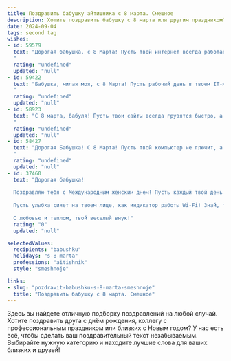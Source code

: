 ```yaml
---
title: Поздравить бабушку айтишника с 8 марта. Смешное
description: Хотите поздравить бабушку с 8 марта или другим праздником? Наш ИИ создаст незабываемое поздравление, а вы обязательно выделитесь среди других.  
date: 2024-09-04
tags: second tag
wishes:
- id: 59579
  text: "Дорогая бабушка, с 8 Марта! Пусть твой интернет всегда работает безупречно, а внуки не загружают твой телефон бесконечными запросами на помощь с домашкой по информатике 😉
  "
  rating: "undefined"
  updated: "null"
- id: 59422
  text: "Бабушка, милая моя, с 8 Марта! Пусть рабочий день в твоем IT-мире будет не таким напряженным, как поиск багов в коде, и пусть твой онлайн-мир будет полон ярких событий, как новый релиз крутой игры! 😄
  "
  rating: "undefined"
  updated: "null"
- id: 58923
  text: "С 8 марта, бабуля! Пусть твои сайты всегда грузятся быстро, а программы работают без багов! 😉🎂
  "
  rating: "undefined"
  updated: "null"
- id: 58427
  text: "Дорогая Бабушка! С 8 Марта! Пусть твой компьютер не глючит, а интернет летает как реактивный самолет! 😉  Желаю тебе море позитива, крепкого здоровья и чтобы все твои любимые сайты были доступны без VPN! 🥳
  "
  rating: "undefined"
  updated: "null"
- id: 37460
  text: "Дорогая бабушка!
  
  Поздравляю тебя с Международным женским днем! Пусть каждый твой день будет как обновление системы — взрывом радости и без ошибок! Желаю, чтобы твоя жизнь была заполнена яркими моментами, как хранилище с любимыми фотографиями, а трудности уходили в прошлое, как ненужные коды!
  
  Пусть улыбка сияет на твоем лице, как индикатор работы Wi-Fi! Знай, ты — наш самый главный айтишник, чье тепло и мудрость помогают нам справляться с любыми «системными сбоями»!
  
  С любовью и теплом, твой веселый внук!"
  rating: "0"
  updated: "null"

selectedValues:
  recipients: "babushku"
  holidays: "s-8-marta"
  professions: "aitishnik"
  style: "smeshnoje"

links:
- slug: "pozdravit-babushku-s-8-marta-smeshnoje"
  title: "Поздравить бабушку с 8 марта. Смешное"
---
```


Здесь вы найдете отличную подборку поздравлений на любой случай. 
Хотите поздравить друга с днём рождения, коллегу с профессиональным праздником или близких с Новым годом? У нас есть всё, чтобы сделать ваш поздравительный текст незабываемым. Выбирайте нужную категорию и находите лучшие слова для ваших близких и друзей!
